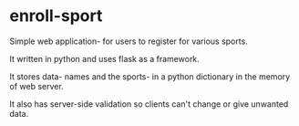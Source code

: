 # enroll-sport


Simple web application- for users to register for various sports.

It written in python and uses flask as a framework.

It stores data- names and the sports- in a python dictionary in the memory of web server.

It also has server-side validation so clients can't change or give unwanted data.

